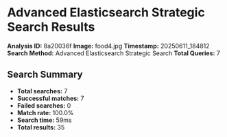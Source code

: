 # Advanced Elasticsearch Strategic Search Results

**Analysis ID:** 8a20036f
**Image:** food4.jpg
**Timestamp:** 20250611_184812
**Search Method:** Advanced Elasticsearch Strategic Search
**Total Queries:** 7

## Search Summary

- **Total searches:** 7
- **Successful matches:** 7
- **Failed searches:** 0
- **Match rate:** 100.0%
- **Search time:** 59ms
- **Total results:** 35

